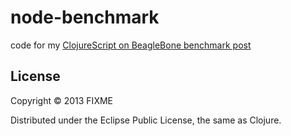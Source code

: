 # node-benchmark

code for my [ClojureScript on BeagleBone benchmark post](http://blog.gonzih.org/blog/2013/01/23/clojurescript-on-beaglebone-simple-benchmark-with-node-dot-js/)

## License

Copyright © 2013 FIXME

Distributed under the Eclipse Public License, the same as Clojure.
